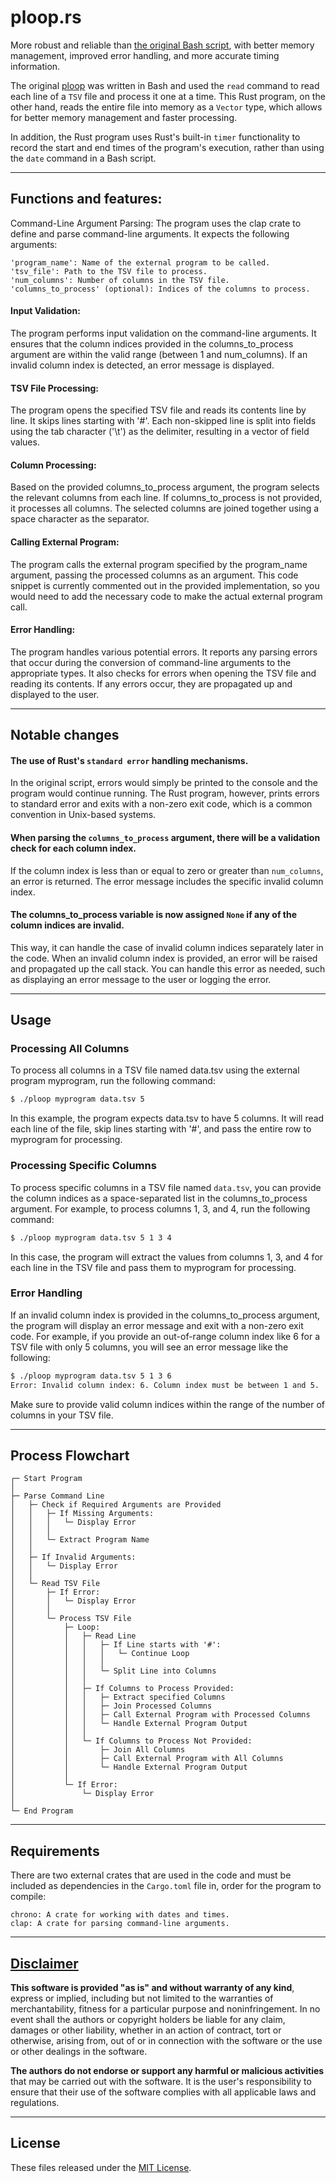 # ploop.rs
More robust and reliable than [the original Bash script](https://github.com/apple-fritter/ploop.sh), with better memory management, improved error handling, and more accurate timing information.

The original [ploop](https://github.com/apple-fritter/ploop.sh) was written in Bash and used the `read` command to read each line of a `TSV` file and process it one at a time. This Rust program, on the other hand, reads the entire file into memory as a `Vector` type, which allows for better memory management and faster processing.

In addition, the Rust program uses Rust's built-in `timer` functionality to record the start and end times of the program's execution, rather than using the `date` command in a Bash script.

---

## Functions and features:

Command-Line Argument Parsing: The program uses the clap crate to define and parse command-line arguments. It expects the following arguments:
```
'program_name': Name of the external program to be called.
'tsv_file': Path to the TSV file to process.
'num_columns': Number of columns in the TSV file.
'columns_to_process' (optional): Indices of the columns to process.
```
#### Input Validation:
The program performs input validation on the command-line arguments. It ensures that the column indices provided in the columns_to_process argument are within the valid range (between 1 and num_columns). If an invalid column index is detected, an error message is displayed.

#### TSV File Processing:
The program opens the specified TSV file and reads its contents line by line. It skips lines starting with '#'. Each non-skipped line is split into fields using the tab character ('\t') as the delimiter, resulting in a vector of field values.

#### Column Processing:
Based on the provided columns_to_process argument, the program selects the relevant columns from each line. If columns_to_process is not provided, it processes all columns. The selected columns are joined together using a space character as the separator.

#### Calling External Program:
The program calls the external program specified by the program_name argument, passing the processed columns as an argument. This code snippet is currently commented out in the provided implementation, so you would need to add the necessary code to make the actual external program call.

#### Error Handling:
The program handles various potential errors. It reports any parsing errors that occur during the conversion of command-line arguments to the appropriate types. It also checks for errors when opening the TSV file and reading its contents. If any errors occur, they are propagated up and displayed to the user.

---

## Notable changes
####  The use of Rust's `standard error` handling mechanisms.
In the original script, errors would simply be printed to the console and the program would continue running. The Rust program, however, prints errors to standard error and exits with a non-zero exit code, which is a common convention in Unix-based systems.

####  When parsing the `columns_to_process` argument, there will be a validation check for each column index.
If the column index is less than or equal to zero or greater than `num_columns`, an error is returned. The error message includes the specific invalid column index.

####  The columns_to_process variable is now assigned `None` if any of the column indices are invalid.
This way, it can handle the case of invalid column indices separately later in the code. When an invalid column index is provided, an error will be raised and propagated up the call stack. You can handle this error as needed, such as displaying an error message to the user or logging the error.

---

## Usage
### Processing All Columns
To process all columns in a TSV file named data.tsv using the external program myprogram, run the following command:

```bash
$ ./ploop myprogram data.tsv 5
```
In this example, the program expects data.tsv to have 5 columns. It will read each line of the file, skip lines starting with '#', and pass the entire row to myprogram for processing.

### Processing Specific Columns
To process specific columns in a TSV file named `data.tsv`, you can provide the column indices as a space-separated list in the columns_to_process argument. For example, to process columns 1, 3, and 4, run the following command:

```bash
$ ./ploop myprogram data.tsv 5 1 3 4
```
In this case, the program will extract the values from columns 1, 3, and 4 for each line in the TSV file and pass them to myprogram for processing.

### Error Handling
If an invalid column index is provided in the columns_to_process argument, the program will display an error message and exit with a non-zero exit code. For example, if you provide an out-of-range column index like 6 for a TSV file with only 5 columns, you will see an error message like the following:

```bash
$ ./ploop myprogram data.tsv 5 1 3 6
Error: Invalid column index: 6. Column index must be between 1 and 5.
```

Make sure to provide valid column indices within the range of the number of columns in your TSV file.

---

## Process Flowchart
```
┌─ Start Program
│
├─ Parse Command Line
│   ├─ Check if Required Arguments are Provided
│   │   ├─ If Missing Arguments:
│   │   │   └─ Display Error
│   │   │
│   │   └─ Extract Program Name
│   │
│   ├─ If Invalid Arguments:
│   │   └─ Display Error
│   │
│   └─ Read TSV File
│       ├─ If Error:
│       │   └─ Display Error
│       │
│       └─ Process TSV File
│           ├─ Loop:
│           │   ├─ Read Line
│           │   │   ├─ If Line starts with '#':
│           │   │   │   └─ Continue Loop
│           │   │   │
│           │   │   └─ Split Line into Columns
│           │   │
│           │   ├─ If Columns to Process Provided:
│           │   │   ├─ Extract specified Columns
│           │   │   ├─ Join Processed Columns
│           │   │   ├─ Call External Program with Processed Columns
│           │   │   └─ Handle External Program Output
│           │   │
│           │   └─ If Columns to Process Not Provided:
│           │       ├─ Join All Columns
│           │       ├─ Call External Program with All Columns
│           │       └─ Handle External Program Output
│           │
│           └─ If Error:
│               └─ Display Error
│
└─ End Program
```

---

## Requirements
There are two external crates that are used in the code and must be included as dependencies in the `Cargo.toml` file in, order for the program to compile:

```
chrono: A crate for working with dates and times.
clap: A crate for parsing command-line arguments.
```

---

## [Disclaimer](DISCLAIMER)
**This software is provided "as is" and without warranty of any kind**, express or implied, including but not limited to the warranties of merchantability, fitness for a particular purpose and noninfringement. In no event shall the authors or copyright holders be liable for any claim, damages or other liability, whether in an action of contract, tort or otherwise, arising from, out of or in connection with the software or the use or other dealings in the software.

**The authors do not endorse or support any harmful or malicious activities** that may be carried out with the software. It is the user's responsibility to ensure that their use of the software complies with all applicable laws and regulations.

---

## License

These files released under the [MIT License](LICENSE).
